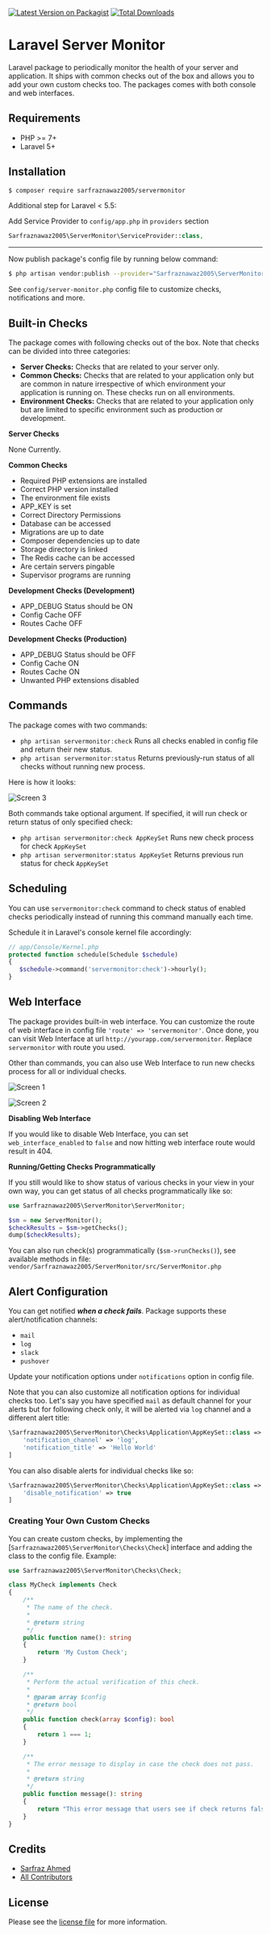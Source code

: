 [![Latest Version on Packagist][ico-version]][link-packagist]
[![Total Downloads][ico-downloads]][link-downloads]

# Laravel Server Monitor

Laravel package to periodically monitor the health of your server and application. It ships with common checks out of the box and allows you to add your own custom checks too. The packages comes with both console and web interfaces.



## Requirements

 - PHP >= 7+
 - Laravel 5+

## Installation


``` bash
$ composer require sarfraznawaz2005/servermonitor
```

Additional step for Laravel < 5.5:

Add Service Provider to `config/app.php` in `providers` section
```php
Sarfraznawaz2005\ServerMonitor\ServiceProvider::class,
```


---

Now publish package's config file by running below command:

```bash
$ php artisan vendor:publish --provider="Sarfraznawaz2005\ServerMonitor\ServiceProvider"
```

See `config/server-monitor.php` config file to customize checks, notifications and more.

## Built-in Checks

The package comes with following checks out of the box. Note that checks can be divided into three categories:

 - **Server Checks:** Checks that are related to your server only.
 - **Common Checks:** Checks that are related to your application only but are common in nature irrespective of which environment your application is running on. These checks run on all environments.
 - **Environment Checks:** Checks that are related to your application only but are limited to specific environment such as production or development.

**Server Checks**

None Currently.

**Common Checks**

 - Required PHP extensions are installed
 - Correct PHP version installed
 - The environment file exists
 - APP_KEY is set
 - Correct Directory Permissions
 - Database can be accessed
 - Migrations are up to date
 - Composer dependencies up to date
 - Storage directory is linked
 - The Redis cache can be accessed
 - Are certain servers pingable
 - Supervisor programs are running

**Development Checks (Development)**

 - APP_DEBUG Status should be ON
 - Config Cache OFF
 - Routes Cache OFF

**Development Checks (Production)**

 - APP_DEBUG Status should be OFF
 - Config Cache ON
 - Routes Cache ON
 - Unwanted PHP extensions disabled

## Commands

The package comes with two commands:

 - `php artisan servermonitor:check` Runs all checks enabled in config file and return their new status.
 - `php artisan servermonitor:status` Returns previously-run status of all checks without running new process.

Here is how it looks:

![Screen 3](https://github.com/sarfraznawaz2005/servermonitor/blob/master/screen3.gif?raw=true)


Both commands take optional argument. If specified, it will run check or return status of only specified check:

 - `php artisan servermonitor:check AppKeySet` Runs new check process for check `AppKeySet`
 - `php artisan servermonitor:status AppKeySet` Returns previous run status for check `AppKeySet`


## Scheduling

You can use `servermonitor:check` command to check status of enabled checks periodically instead of running this command manually each time.

Schedule it in Laravel's console kernel file accordingly:

```php
// app/Console/Kernel.php
protected function schedule(Schedule $schedule)
{
   $schedule->command('servermonitor:check')->hourly();
}
```

## Web Interface

The package provides built-in web interface. You can customize the route of web interface in config file `'route' => 'servermonitor'`. Once done, you can visit Web Interface at url `http://yourapp.com/servermonitor`. Replace `servermonitor` with route you used.

Other than commands, you can also use Web Interface to run new checks process for all or individual checks.

![Screen 1](https://github.com/sarfraznawaz2005/servermonitor/blob/master/screen1.gif?raw=true)

![Screen 2](https://github.com/sarfraznawaz2005/servermonitor/blob/master/screen2.gif?raw=true)

**Disabling Web Interface**

If you would like to disable Web Interface, you can set `web_interface_enabled` to `false` and now hitting web interface route would result in 404.

**Running/Getting Checks Programmatically**

If you still would like to show status of various checks in your view in your own way, you can get status of all checks programmatically like so:

```php
use Sarfraznawaz2005\ServerMonitor\ServerMonitor;

$sm = new ServerMonitor();
$checkResults = $sm->getChecks();
dump($checkResults);
```

You can also run check(s) programmatically (`$sm->runChecks()`), see available methods in file: `vendor/Sarfraznawaz2005/ServerMonitor/src/ServerMonitor.php`

## Alert Configuration

You can get notified ***when a check fails***. Package supports these alert/notification channels: 

 - `mail`
 - `log`
 - `slack`
 - `pushover`

Update your notification options under `notifications` option in config file.

Note that you can also customize all notification options for individual checks too. Let's say you have specified `mail` as default channel for your alerts but for following check only, it will be alerted via `log` channel and a different alert title:

````php
\Sarfraznawaz2005\ServerMonitor\Checks\Application\AppKeySet::class => [
    'notification_channel' => 'log',
    'notification_title' => 'Hello World'
]
````

You can also disable alerts for individual checks like so:

````php
\Sarfraznawaz2005\ServerMonitor\Checks\Application\AppKeySet::class => [
    'disable_notification' => true
]
````

### Creating Your Own Custom Checks

You can create custom checks, by implementing the [`Sarfraznawaz2005\ServerMonitor\Checks\Check`] interface and adding the class to the config file. Example:

````php
use Sarfraznawaz2005\ServerMonitor\Checks\Check;

class MyCheck implements Check
{
    /**
     * The name of the check.
     *
     * @return string
     */
    public function name(): string
    {
        return 'My Custom Check';
    }

    /**
     * Perform the actual verification of this check.
     *
     * @param array $config
     * @return bool
     */
    public function check(array $config): bool
    {
        return 1 === 1;
    }

    /**
     * The error message to display in case the check does not pass.
     *
     * @return string
     */
    public function message(): string
    {
        return "This error message that users see if check returns false.";
    }
}
````


## Credits

- [Sarfraz Ahmed][link-author]
- [All Contributors][link-contributors]

## License

Please see the [license file](license.md) for more information.

[ico-version]: https://img.shields.io/packagist/v/sarfraznawaz2005/servermonitor.svg?style=flat-square
[ico-downloads]: https://img.shields.io/packagist/dt/sarfraznawaz2005/servermonitor.svg?style=flat-square

[link-packagist]: https://packagist.org/packages/sarfraznawaz2005/servermonitor
[link-downloads]: https://packagist.org/packages/sarfraznawaz2005/servermonitor
[link-author]: https://github.com/sarfraznawaz2005
[link-contributors]: https://github.com/sarfraznawaz2005/servermonitor/graphs/contributors